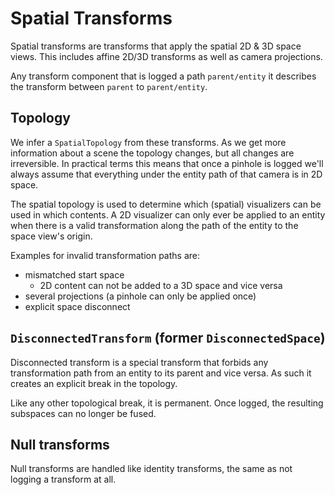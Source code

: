 # Spatial Transforms

Spatial transforms are transforms that apply the spatial 2D & 3D space views.
This includes affine 2D/3D transforms as well as camera projections.

Any transform component that is logged a path `parent/entity` it describes the
transform between `parent` to `parent/entity`.


## Topology
We infer a `SpatialTopology` from these transforms.
As we get more information about a scene the topology changes, but all changes are irreversible.
In practical terms this means that once a pinhole is logged we'll always assume that everything under
the entity path of that camera is in 2D space.

The spatial topology is used to determine which (spatial) visualizers can be used in which contents.
A 2D visualizer can only ever be applied to an entity when there is a valid transformation
along the path of the entity to the space view's origin.

Examples for invalid transformation paths are:
* mismatched start space
  * 2D content can not be added to a 3D space and vice versa
* several projections (a pinhole can only be applied once)
* explicit space disconnect 

## `DisconnectedTransform` (former `DisconnectedSpace`)
Disconnected transform is a special transform that forbids any transformation path
from an entity to its parent and vice versa.
As such it creates an explicit break in the topology.

Like any other topological break, it is permanent. Once logged, the resulting subspaces can no longer be fused.

## Null transforms
Null transforms are handled like identity transforms, the same as not logging a transform at all.
